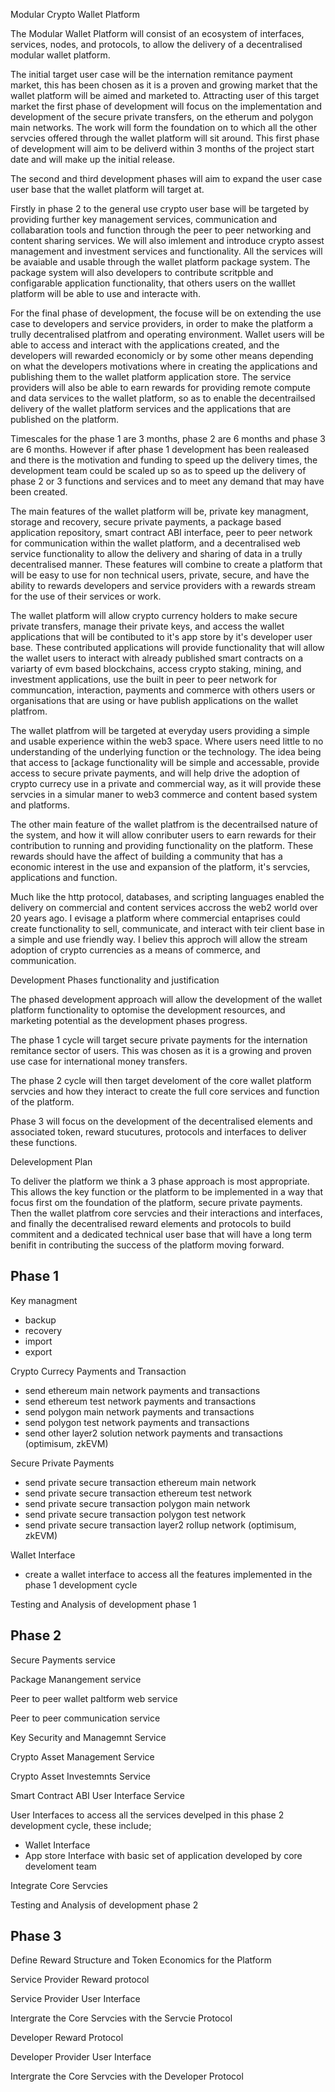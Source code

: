 Modular Crypto Wallet Platform

The Modular Wallet Platform will consist of an ecosystem of interfaces, services, nodes, and protocols, to allow the delivery of a decentralised modular wallet platform.

The initial target user case will be the internation remitance payment market, this has been chosen as it is a proven and growing market that the wallet platform will be aimed and marketed to. Attracting user of this target market the first phase of development will focus on the implementation and development of the secure private transfers, on the etherum and polygon main networks. The work will form the foundation on to which all the other servcies offered through the wallet platform will sit around. This first phase of development will aim to be deliverd within 3 months of the project start date and will make up the initial release.

The second and third development phases will aim to expand the user case user base that the wallet platform will target at.

Firstly in phase 2 to the general use crypto user base will be targeted by providing further key management services, communication and collabaration tools and function through the peer to peer networking and content sharing services. We will also imlement and introduce crypto assest management and investment services and functionality. All the services will be avaiable and usable through the wallet platform package system. The package system will also developers to contribute scritpble and configarable application functionality, that others users on the walllet platform will be able to use and interacte with. 

For the final phase of development, the focuse will be on extending the use case to developers and service providers, in order to make the platform a trully decentralised platfrom and operating environment. Wallet users will be able to access and interact with the applications created, and the developers will rewarded economicly or by some other means depending on what the developers motivations where in creating the applications and publishing them to the wallet platform application store. The service providers will also be able to earn rewards for providing remote compute and data services to the wallet platform, so as to enable the decentrailsed delivery of the wallet platform services and the applications that are published on the platform.  

Timescales for the phase 1 are 3 months, phase 2 are 6 months and phase 3 are 6 months. However if after phase 1 development has been realeased and there is the motivation and funding to speed up the delivery times, the development team could be scaled up so as to speed up the delivery of phase 2 or 3 functions and services and to meet any demand that may have been created.

The main features of the wallet platform will be, private key managment, storage and recovery, secure private payments, a package based application repository, smart contract ABI interface, peer to peer network for communication within the wallet platform, and a decentralised web service functionality to allow the delivery and sharing of data in a trully decentralised manner. These features will combine to create a platform that will be easy to use for non technical users, private, secure, and have the ability to rewards developers and service providers with a rewards stream for the use of their services or work.

The wallet platform will allow crypto currency holders to make secure private transfers, manage their private keys, and access the wallet applications that will be contibuted to it's app store by it's developer user base. These contributed applications will provide functionality that will allow the wallet users to interact with already published smart contracts on a variarty of evm based blockchains, access crypto staking, mining, and investment applications, use the built in peer to peer network for communcation, interaction, payments and commerce with others users or organisations that are using or have publish applications on the wallet platfrom.  

The wallet platfrom will be targeted at everyday users providing a simple and usable experience within the web3 space. Where users need little to no understanding of the underlying function or the technology. The idea being that access to [ackage functionality will be simple and accessable, provide access to secure private payments, and will help drive the adoption of crypto currecy use in a private and commercial way, as it will provide these servcies in a simular maner to web3 commerce and content based system and platforms. 

The other main feature of the wallet platfrom is the decentrailsed nature of the system, and how it will allow conributer users to earn rewards for their contribution to running and providing functionality on the platform. These rewards should have the affect of building a community that has a economic interest in the use and expansion of the platform, it's servcies, applications and function.

Much like the http protocol, databases, and scripting languages enabled the delivery on commercial and content services accross the web2 world over 20 years ago. I evisage a platform where commercial entaprises could create functionality to sell, communicate, and interact with teir client base in a simple and use friendly way. I believ this approch will allow the stream adoption of crypto currencies as a means of commerce, and communication. 


Development Phases functionality and justification

The phased development approach will allow the development of the wallet platform functionality to optomise the development resources, and marketing potential as the development phases progress.

The phase 1 cycle will target secure private payments for the internation remitance sector of users. This was chosen as it is a growing and proven use case for international money transfers.

The phase 2 cycle will then target develoment of the core wallet platform servcies and how they interact to create the full core services and function of the platform.

Phase 3 will focus on the development of the decentralised elements and associated token, reward stucutures, protocols and interfaces to deliver these functions. 


Delevelopment Plan

To deliver the platform we think a 3 phase approach is most appropriate. This allows the key function or the platform to be implemented in a way that focus first om the foundation of the platform, secure private payments. Then the wallet platfrom core servcies and their interactions and interfaces, and finally the decentralised reward elements and protocols to build commitent and a dedicated technical user base that will have a long term benifit in contributing the success of the platform moving forward.


Phase 1
-------

Key managment
- backup
- recovery
- import
- export

Crypto Currecy Payments and Transaction
- send ethereum main network payments and transactions
- send ethereum test network payments and transactions
- send polygon main network payments and transactions
- send polygon test network payments and transactions
- send other layer2 solution network payments and transactions (optimisum, zkEVM)

Secure Private Payments
- send private secure transaction ethereum main network
- send private secure transaction ethereum test network
- send private secure transaction polygon main network
- send private secure transaction polygon test network
- send private secure transaction layer2 rollup network (optimisum, zkEVM)

Wallet Interface
- create a wallet interface to access all the features implemented in the phase 1 development cycle

Testing and Analysis of development phase 1


Phase 2
-------

Secure Payments service

Package Manangement service

Peer to peer wallet paltform web service

Peer to peer communication service

Key Security and Managemnt Service

Crypto Asset Management Service

Crypto Asset Investemnts Service

Smart Contract ABI User Interface Service

User Interfaces to access all the services develped in this phase 2 development cycle, these include;
- Wallet Interface
- App store Interface with basic set of application developed by core develoment team

Integrate Core Servcies

Testing and Analysis of development phase 2


Phase 3
-------

Define Reward Structure and Token Economics for the Platform

Service Provider Reward protocol

Service Provider User Interface

Intergrate the Core Servcies with the Servcie Protocol

Developer Reward Protocol

Developer Provider User Interface

Intergrate the Core Servcies with the Developer Protocol

